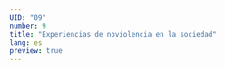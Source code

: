 ```yaml
---
UID: "09"
number: 9
title: "Experiencias de noviolencia en la sociedad"
lang: es
preview: true
---
```

